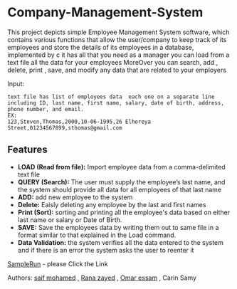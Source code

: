 # Company-Management-System
This project depicts simple Employee Management System software, which contains various functions that allow the user/company to keep track of its employees and store the details of its employees in a database, implemented by c it has all that you need as a manager you can load from a text file all the data for your employees MoreOver you can search, add , delete, print , save, and modify any data that are related to your employers 


Input:
```
text file has list of employees data  each one on a separate line including ID, last name, first name, salary, date of birth, address, phone number, and email.
EX:
123,Steven,Thomas,2000,10-06-1995,26 Elhoreya Street,01234567899,sthomas@gmail.com 
```
## Features
* **LOAD (Read from file):** Import employee data from a comma-delimited text file
* **QUERY (Search):** The user must supply the employee’s last name, and the system should provide all data for all employees of that last
name
* **ADD:** add new employee to the system
* **Delete:** Eaisly deleting any employee by the last and first names 
* **Print (Sort):** sorting and printing all the employee's data based on either
last name or salary or Date of Birth.
* **SAVE:** Save the employees data by writing them out to same file in a format
similar to that explained in the Load command.
* **Data Validation:** the system verifies all the data entered to the system and if there is an error the system asks the user to reenter it  

[SampleRun](https://drive.google.com/drive/folders/1AFo3RzKQO7rl3ah9jOZOyTCAVhCar8t0) - please Click the Link


Authors: [saif mohamed](https://github.com/SaifSeddik) , [Rana zayed](https://github.com/RanaZay) , [Omar essam](https://github.com/Omaressam2002) , Carin Samy
